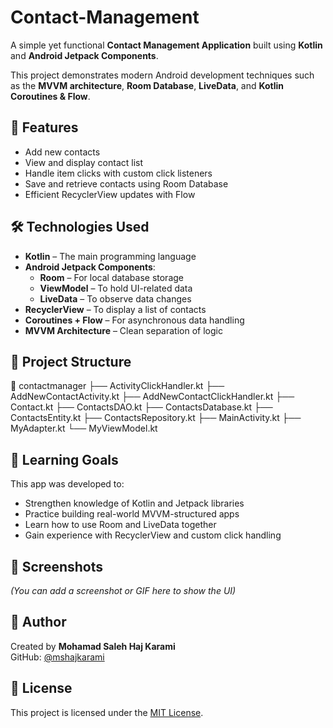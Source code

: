 # Contact-Management

A simple yet functional **Contact Management Application** built using **Kotlin** and **Android Jetpack Components**.

This project demonstrates modern Android development techniques such as the **MVVM architecture**, **Room Database**, **LiveData**, and **Kotlin Coroutines & Flow**.

## 🚀 Features

- Add new contacts
- View and display contact list
- Handle item clicks with custom click listeners
- Save and retrieve contacts using Room Database
- Efficient RecyclerView updates with Flow

## 🛠️ Technologies Used

- **Kotlin** – The main programming language
- **Android Jetpack Components**:
  - **Room** – For local database storage
  - **ViewModel** – To hold UI-related data
  - **LiveData** – To observe data changes
- **RecyclerView** – To display a list of contacts
- **Coroutines + Flow** – For asynchronous data handling
- **MVVM Architecture** – Clean separation of logic

## 📂 Project Structure
📁 contactmanager ├── ActivityClickHandler.kt ├── AddNewContactActivity.kt ├── AddNewContactClickHandler.kt ├── Contact.kt ├── ContactsDAO.kt ├── ContactsDatabase.kt ├── ContactsEntity.kt ├── ContactsRepository.kt ├── MainActivity.kt ├── MyAdapter.kt └── MyViewModel.kt

## 🧠 Learning Goals

This app was developed to:

- Strengthen knowledge of Kotlin and Jetpack libraries
- Practice building real-world MVVM-structured apps
- Learn how to use Room and LiveData together
- Gain experience with RecyclerView and custom click handling

## 📸 Screenshots

*(You can add a screenshot or GIF here to show the UI)*

## 🙋 Author

Created by **Mohamad Saleh Haj Karami**  
GitHub: [@mshajkarami](https://github.com/mshajkarami)

## 📄 License

This project is licensed under the [MIT License](LICENSE).
